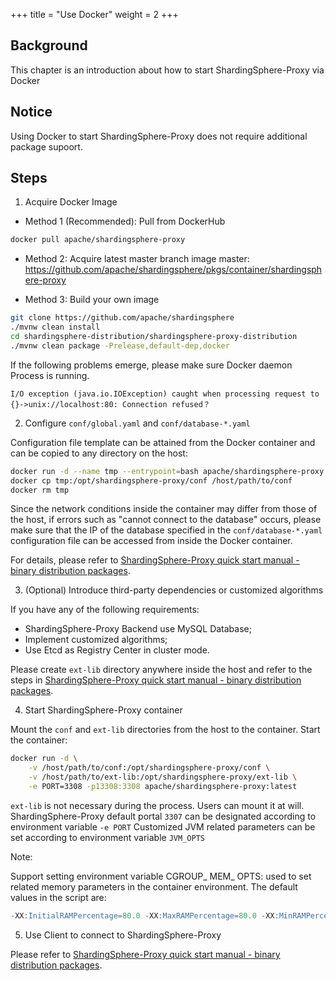 +++
title = "Use Docker"
weight = 2
+++

## Background

This chapter is an introduction about how to start ShardingSphere-Proxy via Docker

## Notice

Using Docker to start ShardingSphere-Proxy does not require additional package supoort.

## Steps

1. Acquire Docker Image

* Method 1 (Recommended): Pull from DockerHub
```bash
docker pull apache/shardingsphere-proxy
```

* Method 2: Acquire latest master branch image master: <https://github.com/apache/shardingsphere/pkgs/container/shardingsphere-proxy>

* Method 3: Build your own image
```bash
git clone https://github.com/apache/shardingsphere
./mvnw clean install
cd shardingsphere-distribution/shardingsphere-proxy-distribution
./mvnw clean package -Prelease,default-dep,docker
```

If the following problems emerge, please make sure Docker daemon Process is running.
```
I/O exception (java.io.IOException) caught when processing request to {}->unix://localhost:80: Connection refused？
```

2. Configure `conf/global.yaml` and `conf/database-*.yaml`

Configuration file template can be attained from the Docker container and can be copied to any directory on the host:
```bash
docker run -d --name tmp --entrypoint=bash apache/shardingsphere-proxy
docker cp tmp:/opt/shardingsphere-proxy/conf /host/path/to/conf
docker rm tmp
```

Since the network conditions inside the container may differ from those of the host, if errors such as "cannot connect to the database" occurs, please make sure that the IP of the database specified in the `conf/database-*.yaml` configuration file can be accessed from inside the Docker container.

For details, please refer to [ShardingSphere-Proxy quick start manual - binary distribution packages](/en/user-manual/shardingsphere-proxy/startup/bin/).

3. (Optional) Introduce third-party dependencies or customized algorithms

If you have any of the following requirements:
* ShardingSphere-Proxy Backend use MySQL Database;
* Implement customized algorithms;
* Use Etcd as Registry Center in cluster mode.

Please create `ext-lib` directory anywhere inside the host and refer to the steps in [ShardingSphere-Proxy quick start manual - binary distribution packages](/en/user-manual/shardingsphere-proxy/startup/bin/).

4. Start ShardingSphere-Proxy container

Mount the `conf` and `ext-lib` directories from the host to the container. Start the container:

```bash
docker run -d \
    -v /host/path/to/conf:/opt/shardingsphere-proxy/conf \
    -v /host/path/to/ext-lib:/opt/shardingsphere-proxy/ext-lib \
    -e PORT=3308 -p13308:3308 apache/shardingsphere-proxy:latest
```

`ext-lib` is not necessary during the process. Users can mount it at will.
ShardingSphere-Proxy default portal `3307` can be designated according to environment variable `-e PORT`
Customized JVM related parameters can be set according to environment variable `JVM_OPTS`

Note: 

Support setting environment variable CGROUP_ MEM_ OPTS: used to set related memory parameters in the container environment. The default values in the script are:

```sql
-XX:InitialRAMPercentage=80.0 -XX:MaxRAMPercentage=80.0 -XX:MinRAMPercentage=80.0
```

5. Use Client to connect to ShardingSphere-Proxy

Please refer to [ShardingSphere-Proxy quick start manual - binary distribution packages](/en/user-manual/shardingsphere-proxy/startup/bin/).
